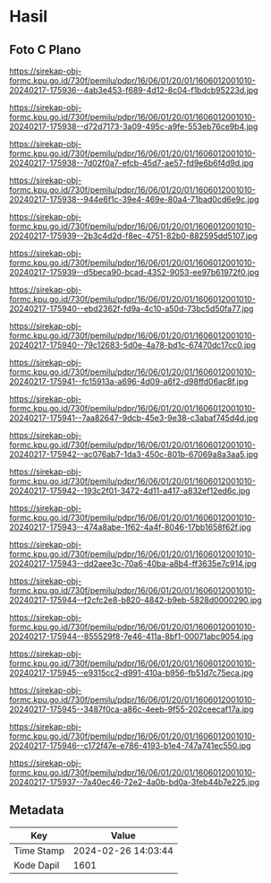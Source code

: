 # Hasil

## Foto C Plano

https://sirekap-obj-formc.kpu.go.id/730f/pemilu/pdpr/16/06/01/20/01/1606012001010-20240217-175936--4ab3e453-f689-4d12-8c04-f1bdcb95223d.jpg

https://sirekap-obj-formc.kpu.go.id/730f/pemilu/pdpr/16/06/01/20/01/1606012001010-20240217-175938--d72d7173-3a09-495c-a9fe-553eb76ce9b4.jpg

https://sirekap-obj-formc.kpu.go.id/730f/pemilu/pdpr/16/06/01/20/01/1606012001010-20240217-175938--7d02f0a7-efcb-45d7-ae57-fd9e6b6f4d9d.jpg

https://sirekap-obj-formc.kpu.go.id/730f/pemilu/pdpr/16/06/01/20/01/1606012001010-20240217-175938--944e6f1c-39e4-469e-80a4-71bad0cd6e9c.jpg

https://sirekap-obj-formc.kpu.go.id/730f/pemilu/pdpr/16/06/01/20/01/1606012001010-20240217-175939--2b3c4d2d-f8ec-4751-82b0-882595dd5107.jpg

https://sirekap-obj-formc.kpu.go.id/730f/pemilu/pdpr/16/06/01/20/01/1606012001010-20240217-175939--d5beca90-bcad-4352-9053-ee97b61972f0.jpg

https://sirekap-obj-formc.kpu.go.id/730f/pemilu/pdpr/16/06/01/20/01/1606012001010-20240217-175940--ebd2362f-fd9a-4c10-a50d-73bc5d50fa77.jpg

https://sirekap-obj-formc.kpu.go.id/730f/pemilu/pdpr/16/06/01/20/01/1606012001010-20240217-175940--79c12683-5d0e-4a78-bd1c-67470dc17cc0.jpg

https://sirekap-obj-formc.kpu.go.id/730f/pemilu/pdpr/16/06/01/20/01/1606012001010-20240217-175941--fc15913a-a696-4d09-a6f2-d98ffd06ac8f.jpg

https://sirekap-obj-formc.kpu.go.id/730f/pemilu/pdpr/16/06/01/20/01/1606012001010-20240217-175941--7aa82647-9dcb-45e3-9e38-c3abaf745d4d.jpg

https://sirekap-obj-formc.kpu.go.id/730f/pemilu/pdpr/16/06/01/20/01/1606012001010-20240217-175942--ac076ab7-1da3-450c-801b-67069a8a3aa5.jpg

https://sirekap-obj-formc.kpu.go.id/730f/pemilu/pdpr/16/06/01/20/01/1606012001010-20240217-175942--193c2f01-3472-4d11-a417-a832ef12ed6c.jpg

https://sirekap-obj-formc.kpu.go.id/730f/pemilu/pdpr/16/06/01/20/01/1606012001010-20240217-175943--474a8abe-1f62-4a4f-8046-17bb1658f62f.jpg

https://sirekap-obj-formc.kpu.go.id/730f/pemilu/pdpr/16/06/01/20/01/1606012001010-20240217-175943--dd2aee3c-70a6-40ba-a8b4-ff3635e7c914.jpg

https://sirekap-obj-formc.kpu.go.id/730f/pemilu/pdpr/16/06/01/20/01/1606012001010-20240217-175944--f2cfc2e8-b820-4842-b9eb-5828d0000290.jpg

https://sirekap-obj-formc.kpu.go.id/730f/pemilu/pdpr/16/06/01/20/01/1606012001010-20240217-175944--855529f8-7e46-411a-8bf1-00071abc9054.jpg

https://sirekap-obj-formc.kpu.go.id/730f/pemilu/pdpr/16/06/01/20/01/1606012001010-20240217-175945--e9315cc2-d991-410a-b956-fb51d7c75eca.jpg

https://sirekap-obj-formc.kpu.go.id/730f/pemilu/pdpr/16/06/01/20/01/1606012001010-20240217-175945--3487f0ca-a86c-4eeb-9f55-202ceecaf17a.jpg

https://sirekap-obj-formc.kpu.go.id/730f/pemilu/pdpr/16/06/01/20/01/1606012001010-20240217-175946--c172f47e-e786-4193-b1e4-747a741ec550.jpg

https://sirekap-obj-formc.kpu.go.id/730f/pemilu/pdpr/16/06/01/20/01/1606012001010-20240217-175937--7a40ec46-72e2-4a0b-bd0a-3feb44b7e225.jpg


## Metadata

| Key        | Value               |
| ---------- | ------------------- |
| Time Stamp | 2024-02-26 14:03:44 |
| Kode Dapil | 1601                |



